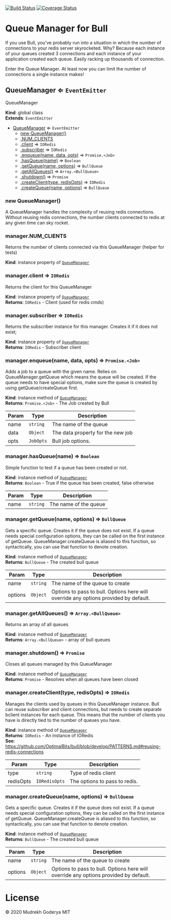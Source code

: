 [![Build Status](https://travis-ci.org/Mudrekh/bull-qm.svg?branch=master)](https://travis-ci.org/Mudrekh/bull-qm) [![Coverage Status](https://coveralls.io/repos/github/Mudrekh/bull-qm/badge.svg?branch=master)](https://coveralls.io/github/Mudrekh/bull-qm?branch=master) 

# Queue Manager for Bull

If you use Bull, you've probably run into a situation in which the number of connections to your redis server
skyrocketed. Why? Because each instance of your queues created 3 connections and each instance of your application
created each queue. Easily racking up thousands of connection. 

Enter the Queue Manager. At least now you can limit the number of connections a single instance makes!

<a name="QueueManager"></a>

## QueueManager ⇐ <code>EventEmitter</code>
QueueManager

**Kind**: global class  
**Extends**: <code>EventEmitter</code>  

* [QueueManager](#QueueManager) ⇐ <code>EventEmitter</code>
    * [new QueueManager()](#new_QueueManager_new)
    * [.NUM_CLIENTS](#QueueManager+NUM_CLIENTS)
    * [.client](#QueueManager+client) ⇒ <code>IORedis</code>
    * [.subscriber](#QueueManager+subscriber) ⇒ <code>IORedis</code>
    * [.enqueue(name, data, opts)](#QueueManager+enqueue) ⇒ <code>Promise.&lt;Job&gt;</code>
    * [.hasQueue(name)](#QueueManager+hasQueue) ⇒ <code>Boolean</code>
    * [.getQueue(name, options)](#QueueManager+getQueue) ⇒ <code>BullQueue</code>
    * [.getAllQueues()](#QueueManager+getAllQueues) ⇒ <code>Array.&lt;BullQueue&gt;</code>
    * [.shutdown()](#QueueManager+shutdown) ⇒ <code>Promise</code>
    * [.createClient(type, redisOpts)](#QueueManager+createClient) ⇒ <code>IORedis</code>
    * [.createQueue(name, options)](#QueueManager+createQueue) ⇒ <code>BullQueue</code>

<a name="new_QueueManager_new"></a>

### new QueueManager()
A QueueManager handles the complexity of reusing redis connections. Without reusing redis connections, the number
clients connected to redis at any given time can sky rocket.

<a name="QueueManager+NUM_CLIENTS"></a>

### manager.NUM\_CLIENTS
Returns the number of clients connected via this QueueManager (helper for tests)

**Kind**: instance property of [<code>QueueManager</code>](#QueueManager)  
<a name="QueueManager+client"></a>

### manager.client ⇒ <code>IORedis</code>
Returns the client for this QueueManager

**Kind**: instance property of [<code>QueueManager</code>](#QueueManager)  
**Returns**: <code>IORedis</code> - Client (used for redis cmds)  
<a name="QueueManager+subscriber"></a>

### manager.subscriber ⇒ <code>IORedis</code>
Returns the subscriber instance for this manager. Creates it if it does not exist;

**Kind**: instance property of [<code>QueueManager</code>](#QueueManager)  
**Returns**: <code>IORedis</code> - Subscriber client  
<a name="QueueManager+enqueue"></a>

### manager.enqueue(name, data, opts) ⇒ <code>Promise.&lt;Job&gt;</code>
Adds a job to a queue with the given name. Relies on QueueManager.getQueue which means the queue will be created.
If the queue needs to have special options, make sure the queue is created by using getQueue/createQueue first.

**Kind**: instance method of [<code>QueueManager</code>](#QueueManager)  
**Returns**: <code>Promise.&lt;Job&gt;</code> - The Job created by Bull  

| Param | Type | Description |
| --- | --- | --- |
| name | <code>string</code> | The name of the queue |
| data | <code>Object</code> | The data property for the new job |
| opts | <code>JobOpts</code> | Bull job options. |

<a name="QueueManager+hasQueue"></a>

### manager.hasQueue(name) ⇒ <code>Boolean</code>
Simple function to test if a queue has been created or not.

**Kind**: instance method of [<code>QueueManager</code>](#QueueManager)  
**Returns**: <code>Boolean</code> - True if the queue has been created, false otherwise  

| Param | Type | Description |
| --- | --- | --- |
| name | <code>string</code> | The name of the queue |

<a name="QueueManager+getQueue"></a>

### manager.getQueue(name, options) ⇒ <code>BullQueue</code>
Gets a specific queue. Creates it if the queue does not exist. If a queue needs special configuration options,
they can be called on the first instance of getQueue. QueueManager.createQueue is aliased to this function, so
syntactically, you can use that function to denote creation.

**Kind**: instance method of [<code>QueueManager</code>](#QueueManager)  
**Returns**: <code>BullQueue</code> - The created bull queue  

| Param | Type | Description |
| --- | --- | --- |
| name | <code>string</code> | The name of the queue to create |
| options | <code>Object</code> | Options to pass to bull. Options here will override any options provided by default. |

<a name="QueueManager+getAllQueues"></a>

### manager.getAllQueues() ⇒ <code>Array.&lt;BullQueue&gt;</code>
Returns an array of all queues

**Kind**: instance method of [<code>QueueManager</code>](#QueueManager)  
**Returns**: <code>Array.&lt;BullQueue&gt;</code> - array of bull queues  
<a name="QueueManager+shutdown"></a>

### manager.shutdown() ⇒ <code>Promise</code>
Closes all queues managed by this QueueManager

**Kind**: instance method of [<code>QueueManager</code>](#QueueManager)  
**Returns**: <code>Promise</code> - Resolves when all queues have been closed  
<a name="QueueManager+createClient"></a>

### manager.createClient(type, redisOpts) ⇒ <code>IORedis</code>
Manages the clients used by queues in this QueueManager instance. Bull can reuse subscriber and client
connections, but needs to create separate bclient instances for each queue. This means that the number of clients
you have is directly tied to the number of queues you have.

**Kind**: instance method of [<code>QueueManager</code>](#QueueManager)  
**Returns**: <code>IORedis</code> - An instance of IORedis  
**See**: https://github.com/OptimalBits/bull/blob/develop/PATTERNS.md#reusing-redis-connections  

| Param | Type | Description |
| --- | --- | --- |
| type | <code>string</code> | Type of redis client |
| redisOpts | <code>IORedisOpts</code> | The options to pass to redis. |

<a name="QueueManager+createQueue"></a>

### manager.createQueue(name, options) ⇒ <code>BullQueue</code>
Gets a specific queue. Creates it if the queue does not exist. If a queue needs special configuration options,
they can be called on the first instance of getQueue. QueueManager.createQueue is aliased to this function, so
syntactically, you can use that function to denote creation.

**Kind**: instance method of [<code>QueueManager</code>](#QueueManager)  
**Returns**: <code>BullQueue</code> - The created bull queue  

| Param | Type | Description |
| --- | --- | --- |
| name | <code>string</code> | The name of the queue to create |
| options | <code>Object</code> | Options to pass to bull. Options here will override any options provided by default. |


# License

&copy; 2020 Mudrekh Goderya MIT
